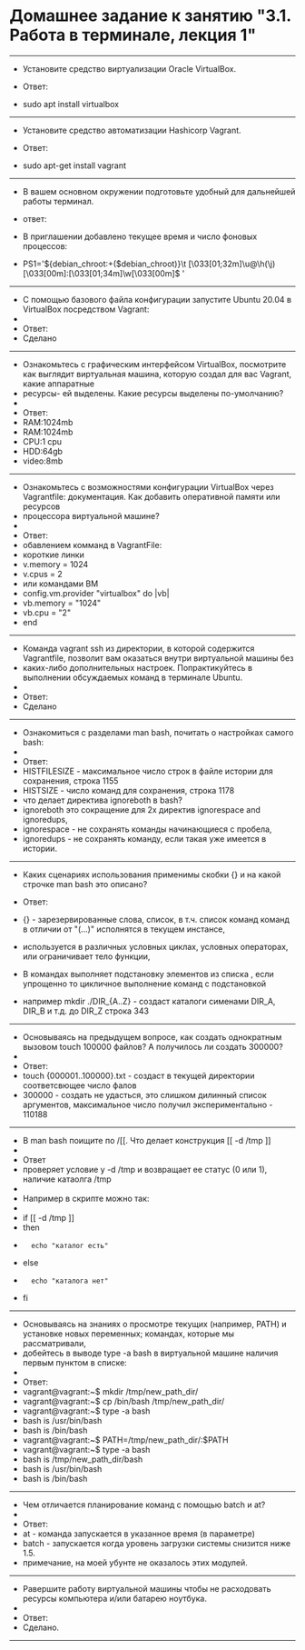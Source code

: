 # Домашнее задание к занятию "3.1. Работа в терминале, лекция 1" #
___________________________________________________________________
-	Установите средство виртуализации Oracle VirtualBox.

-	Ответ:
-	sudo apt install virtualbox
___________________________________________________________________
-	Установите средство автоматизации Hashicorp Vagrant.

-	Ответ:
-	sudo apt-get install vagrant
___________________________________________________________________
-	В вашем основном окружении подготовьте удобный для дальнейшей работы терминал.

-	ответ:
-	В приглашении добавлено текущее время и число фоновых процессов:
-	PS1='${debian_chroot:+($debian_chroot)}\t \[\033[01;32m\]\u@\h(\j)\[\033[00m\]:\[\033[01;34m\]\w\[\033[00m\]\$ '
_____________________________________________________________________
-	С помощью базового файла конфигурации запустите Ubuntu 20.04 в VirtualBox посредством Vagrant:
-	
-	Ответ:
-	Сделано
_______________________________________________________________________
-	Ознакомьтесь с графическим интерфейсом VirtualBox, посмотрите как выглядит виртуальная машина, которую создал для вас Vagrant, какие аппаратные 
-	ресурсы- ей выделены. Какие ресурсы выделены по-умолчанию?
-
-	Ответ:
-	RAM:1024mb
-	RAM:1024mb
-	CPU:1 cpu
-	HDD:64gb
-	video:8mb
________________________________________________________________________	
-	Ознакомьтесь с возможностями конфигурации VirtualBox через Vagrantfile: документация. Как добавить оперативной памяти или ресурсов 
-	процессора виртуальной машине?
-
-	Ответ:
-	обавлением комманд в VagrantFile:
-	короткие линки
-	 v.memory = 1024
-	 v.cpus = 2
-	 или командами ВМ
-	 config.vm.provider "virtualbox" do |vb|
-	 vb.memory = "1024"
-	 vb.cpu = "2"
-	 end
________________________________________________________________________
-	Команда vagrant ssh из директории, в которой содержится Vagrantfile, позволит вам оказаться внутри виртуальной машины без 
-	каких-либо дополнительных настроек. Попрактикуйтесь в выполнении обсуждаемых команд в терминале Ubuntu.
-	
-	Ответ:
-	Сделано
_______________________________________________________________________
-	Ознакомиться с разделами man bash, почитать о настройках самого bash:
-	
-	Ответ:
-	HISTFILESIZE - максимальное число строк в файле истории для сохранения, строка 1155
-	HISTSIZE - число команд для сохранения, строка 1178
-	что делает директива ignoreboth в bash?
-	ignoreboth это сокращение для 2х директив ignorespace and ignoredups, 
-	ignorespace - не сохранять команды начинающиеся с пробела, 
-	ignoredups - не сохранять команду, если такая уже имеется в истории.
_________________________________________________________________________
-	Каких сценариях использования применимы скобки {} и на какой строчке man bash это описано?

-	Ответ:
-	{} - зарезервированные слова, список, в т.ч. список команд команд в отличии от "(...)" исполнятся в текущем инстансе,
-	используется в различных условных циклах, условных операторах, или ограничивает тело функции, 
-	В командах выполняет подстановку элементов из списка , если упрощенно то  цикличное выполнение команд с подстановкой 
-	например mkdir ./DIR_{A..Z} - создаст каталоги сименами DIR_A, DIR_B и т.д. до DIR_Z строка 343
__________________________________________________________________________
-	Основываясь на предыдущем вопросе, как создать однократным вызовом touch 100000 файлов? А получилось ли создать 300000?
-	
-	Ответ:
-	touch {000001..100000}.txt - создаст в текущей директории соответсвющее число фалов
-	300000 - создать не удасться, это слишком дилинный список аргументов, максимальное число получил экспериментально - 110188		
___________________________________________________________________________
-	В man bash поищите по /\[\[. Что делает конструкция [[ -d /tmp ]]
-	
-	Ответ
-	проверяет условие у -d /tmp и возвращает ее статус (0 или 1), наличие катаолга /tmp
-
-	Например в скрипте можно так:
-	
-	if [[ -d /tmp ]]
-	then
-	    echo "каталог есть"
-	else
-	    echo "каталога нет"
-	fi
______________________________________________________________________________________	

-	Основываясь на знаниях о просмотре текущих (например, PATH) и установке новых переменных; командах, которые мы рассматривали, 
-	добейтесь в выводе type -a bash в виртуальной машине наличия первым пунктом в списке:
-
-	Ответ:
-	vagrant@vagrant:~$ mkdir /tmp/new_path_dir/
-	vagrant@vagrant:~$ cp /bin/bash /tmp/new_path_dir/
-	vagrant@vagrant:~$ type -a bash
-	bash is /usr/bin/bash
-	bash is /bin/bash
-	vagrant@vagrant:~$ PATH=/tmp/new_path_dir/:$PATH
-	vagrant@vagrant:~$ type -a bash
-	bash is /tmp/new_path_dir/bash
-	bash is /usr/bin/bash
-	bash is /bin/bash
____________________________________________________________________________
-	Чем отличается планирование команд с помощью batch и at?
-	
-	Ответ:
-	at - команда запускается в указанное время (в параметре)
-	batch - запускается когда уровень загрузки системы снизится ниже 1.5.
-	примечание, на моей убунте не оказалось этих модулей.
____________________________________________________________________________
-	Pавершите работу виртуальной машины чтобы не расходовать ресурсы компьютера и/или батарею ноутбука.
-	
-	Ответ:
-	Сделано.
______________________________________________________________________________ 
